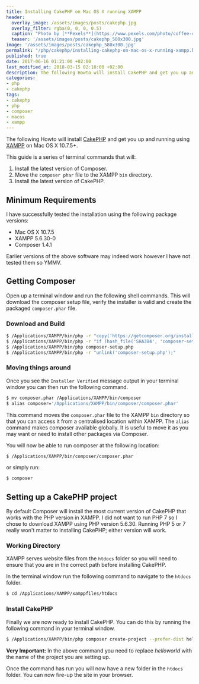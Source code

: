 ```yaml
---
title: Installing CakePHP on Mac OS X running XAMPP
header:
  overlay_image: /assets/images/posts/cakephp.jpg
  overlay_filter: rgba(0, 0, 0, 0.5)
  caption: "Photo by [**Pexels**](https://www.pexels.com/photo/coffee-cup-mug-apple-4159/)"
  teaser: '/assets/images/posts/cakephp_580x300.jpg'
image: '/assets/images/posts/cakephp_580x300.jpg'
permalink: "/php/cakephp/installing-cakephp-on-mac-os-x-running-xampp.html"
published: true
date: 2017-06-16 01:21:00 +02:00
last_modified_at: 2018-03-15 02:18:00 +02:00
description: The following Howto will install CakePHP and get you up and running using XAMPP on Mac OS X 10.7.5+.
categories:
- php
- cakephp
tags:
- cakephp
- php
- composer
- macos
- xampp
---
```

The following Howto will install [CakePHP](http://cakephp.com) and get you up and running using [XAMPP](http:///xampp.com) on Mac OS X 10.7.5+.

This guide is a series of terminal commands that will:

 1. Install the latest version of Composer.
 2. Move the `composer phar` file to the XAMPP `bin` directory.
 3. Install the latest version of CakePHP.

## Minimum Requirements
I have successfully tested the installation using the following package versions:

* Mac OS X 10.7.5
* XAMPP 5.6.30-0
* Composer 1.4.1

Earlier versions of the above software may indeed work however I have not tested them so YMMV.

## Getting Composer
Open up a terminal window and run the following shell commands. This will download the composer setup file, verify the installer is valid and create the packaged `composer.phar` file.

### Download and Build
```bash
$ /Applications/XAMPP/bin/php -r "copy('https://getcomposer.org/installer', 'composer-setup.php');"
$ /Applications/XAMPP/bin/php -r "if (hash_file('SHA384', 'composer-setup.php') === '669656bab3166a7aff8a7506b8cb2d1c292f042046c5a994c43155c0be6190fa0355160742ab2e1c88d40d5be660b410') { echo 'Installer verified'; } else { echo 'Installer corrupt'; unlink('composer-setup.php'); } echo PHP_EOL;"
$ /Applications/XAMPP/bin/php composer-setup.php
$ /Applications/XAMPP/bin/php -r "unlink('composer-setup.php');"
```

### Moving things around
Once you see the `Installer Verified` message output in your terminal window you can then run the following command.
```bash
$ mv composer.phar /Applications/XAMPP/bin/composer
$ alias composer='/Applications/XAMPP/bin/composer/composer.phar'
```
This command moves the `composer.phar` file to the XAMPP `bin` directory so that you can access it from a centralised location within XAMPP. The `alias` command makes composer available globally. It is useful to move it as you may want or need to install other packages via Composer.

You will now be able to run composer at the following location:
```bash
$ /Applications/XAMPP/bin/composer/composer.phar
```
or simply run:
```bash
$ composer
```

## Setting up a CakePHP project
By default Composer will install the most current version of CakePHP that works with the PHP version in XAMPP. I did not want to run PHP 7 so I chose to download XAMPP using PHP version 5.6.30. Running PHP 5 or 7 really won't matter to installing CakePHP; either version will work.

### Working Directory
XAMPP serves website files from the `htdocs` folder so you will need to ensure that you are in the correct path before installing CakePHP.

In the terminal window run the following command to navigate to the `htdocs` folder.
```bash
$ cd /Applications/XAMPP/xamppfiles/htdocs
```

### Install CakePHP
Finally we are now ready to install CakePHP. You can do this by running the following command in your terminal window.
```bash
$ /Applications/XAMPP/bin/php composer create-project --prefer-dist helloworld/app helloworld
```
**Very Important:** In the above command you need to replace *helloworld* with the name of the project you are setting up.

Once the command has run you will now have a new folder in the `htdocs` folder. You can now fire-up the site in your browser.
